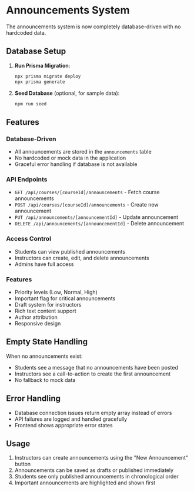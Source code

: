 # Announcements System

The announcements system is now completely database-driven with no hardcoded data.

## Database Setup

1. **Run Prisma Migration**:
   ```bash
   npx prisma migrate deploy
   npx prisma generate
   ```

2. **Seed Database** (optional, for sample data):
   ```bash
   npm run seed
   ```

## Features

### Database-Driven
- All announcements are stored in the `announcements` table
- No hardcoded or mock data in the application
- Graceful error handling if database is not available

### API Endpoints
- `GET /api/courses/[courseId]/announcements` - Fetch course announcements
- `POST /api/courses/[courseId]/announcements` - Create new announcement
- `PUT /api/announcements/[announcementId]` - Update announcement
- `DELETE /api/announcements/[announcementId]` - Delete announcement

### Access Control
- Students can view published announcements
- Instructors can create, edit, and delete announcements
- Admins have full access

### Features
- Priority levels (Low, Normal, High)
- Important flag for critical announcements
- Draft system for instructors
- Rich text content support
- Author attribution
- Responsive design

## Empty State Handling

When no announcements exist:
- Students see a message that no announcements have been posted
- Instructors see a call-to-action to create the first announcement
- No fallback to mock data

## Error Handling

- Database connection issues return empty array instead of errors
- API failures are logged and handled gracefully
- Frontend shows appropriate error states

## Usage

1. Instructors can create announcements using the "New Announcement" button
2. Announcements can be saved as drafts or published immediately
3. Students see only published announcements in chronological order
4. Important announcements are highlighted and shown first